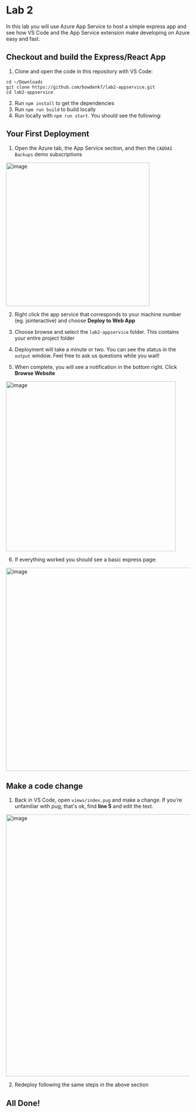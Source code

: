 # Lab 2

In this lab you will use Azure App Service to host a simple express app and see how VS Code and the App Service extension make developing on Azure easy and fast.

## Checkout and build the Express/React App
1. Clone and open the code in this repository with VS Code:
```
cd ~/Downloads
git clone https://github.com/bowdenk7/lab2-appservice.git
cd lab2-appservice
```
2. Run `npm install` to get the dependencies
3. Run `npm run build` to build locally
4. Run locally with `npm run start`. You should see the following:

## Your First Deployment
1. Open the Azure tab, the App Service section, and then the `CADDAI Backups` demo subscriptions
<img width="393" alt="image" src="https://user-images.githubusercontent.com/820883/46754332-0ca34000-cc77-11e8-9d26-c6a84e17c4cc.png">

2. Right click the app service that corresponds to your machine number (eg. jsinteractive<number>) and choose **Deploy to Web App**

3. Choose browse and select the `lab2-appservice` folder. This contains your entire project folder

4. Deployment will take a minute or two. You can see the status in the `output` window. Feel free to ask us questions while you wait!

5. When complete, you will see a notification in the bottom right. Click **Browse Website**
<img width="465" alt="image" src="https://user-images.githubusercontent.com/820883/46754588-ad91fb00-cc77-11e8-9ec0-6a145b17256a.png">

6. If everything worked you should see a basic express page:
<img width="556" alt="image" src="https://user-images.githubusercontent.com/820883/46754668-da461280-cc77-11e8-9e01-0c16da5b0e0f.png">

## Make a code change
1. Back in VS Code, open `views/index.pug` and make a change. If you're unfamiliar with pug, that's ok, find **line 5** and edit the text.
<img width="717" alt="image" src="https://user-images.githubusercontent.com/820883/46756803-247dc280-cc7d-11e8-9abf-29b35ce1a3f8.png">

2. Redeploy following the same steps in the above section


## All Done!
